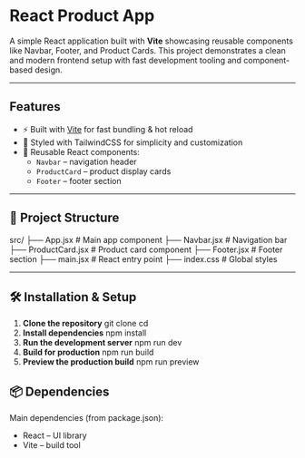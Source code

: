 # React Product App

A simple React application built with **Vite** showcasing reusable components like Navbar, Footer, and Product Cards.
This project demonstrates a clean and modern frontend setup with fast development tooling and component-based design.

---

## Features

- ⚡ Built with [Vite](https://vitejs.dev/) for fast bundling & hot reload  
- 🎨 Styled with TailwindCSS for simplicity and customization  
- 🧩 Reusable React components:
  - `Navbar` – navigation header  
  - `ProductCard` – product display cards  
  - `Footer` – footer section   

---

## 📂 Project Structure

src/
├── App.jsx # Main app component
├── Navbar.jsx # Navigation bar
├── ProductCard.jsx # Product card component
├── Footer.jsx # Footer section
├── main.jsx # React entry point
├── index.css # Global styles

---

## 🛠️ Installation & Setup

1. **Clone the repository**
   git clone <repo-url>
   cd <repo-folder>
2. **Install dependencies**
   npm install
3. **Run the development server**
   npm run dev
4. **Build for production**
   npm run build
5. **Preview the production build**
   npm run preview

## 📦 Dependencies
Main dependencies (from package.json):
 - React – UI library
 - Vite – build tool
